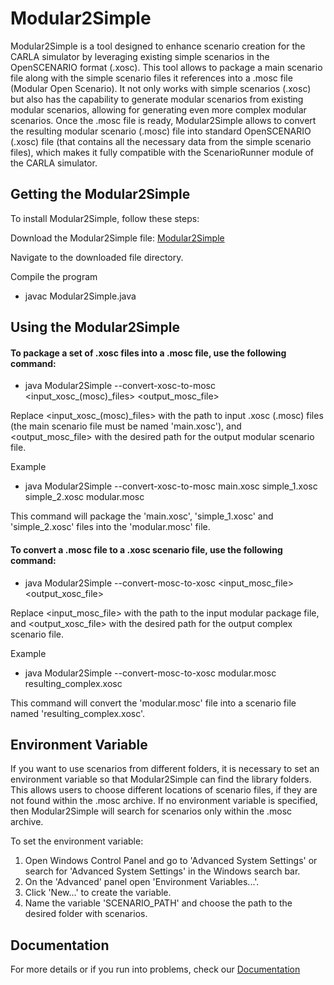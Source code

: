 Modular2Simple
========================
Modular2Simple is a tool designed to enhance scenario creation for the CARLA simulator by leveraging
existing simple scenarios in the OpenSCENARIO format (.xosc). This tool allows to package a main scenario file
along with the simple scenario files it references into a .mosc file (Modular Open Scenario). It not only
works with simple scenarios (.xosc) but also has the capability to generate modular scenarios from existing modular
scenarios, allowing for generating even more complex modular scenarios. Once the .mosc file is ready, Modular2Simple
allows to convert the resulting modular scenario (.mosc) file into standard OpenSCENARIO (.xosc) file (that contains
all the necessary data from the simple scenario files), which makes it fully compatible with the ScenarioRunner module
of the CARLA simulator.

Getting the Modular2Simple
---------------------------
To install Modular2Simple, follow these steps:

Download the Modular2Simple
file: [Modular2Simple](https://github.com/NikolaiKhriapov/modular2simple/blob/main/src/Modular2Simple.java)

Navigate to the downloaded file directory.

Compile the program

* javac Modular2Simple.java

Using the Modular2Simple
---------------------------

#### To package a set of .xosc files into a .mosc file, use the following command:

* java Modular2Simple --convert-xosc-to-mosc <input_xosc_(mosc)_files> <output_mosc_file>

Replace <input_xosc_(mosc)_files> with the path to input .xosc (.mosc) files (the main scenario file must be named
'main.xosc'), and <output_mosc_file> with the desired path for the output modular scenario file.

Example

* java Modular2Simple --convert-xosc-to-mosc main.xosc simple_1.xosc simple_2.xosc modular.mosc

This command will package the 'main.xosc', 'simple_1.xosc' and 'simple_2.xosc' files into the 'modular.mosc' file.

#### To convert a .mosc file to a .xosc scenario file, use the following command:

* java Modular2Simple --convert-mosc-to-xosc <input_mosc_file> <output_xosc_file>

Replace <input_mosc_file> with the path to the input modular package file, and <output_xosc_file> with the desired path
for the output complex scenario file.

Example

* java Modular2Simple --convert-mosc-to-xosc modular.mosc resulting_complex.xosc

This command will convert the 'modular.mosc' file into a scenario file named 'resulting_complex.xosc'.

Environment Variable
---------------------------

If you want to use scenarios from different folders, it is necessary to set an environment variable so that
Modular2Simple can find the library folders. This allows users to choose different locations of scenario files, if they
are not found within the .mosc archive. If no environment variable is specified, then Modular2Simple will search for
scenarios only within the .mosc archive.

To set the environment variable:

1. Open Windows Control Panel and go to 'Advanced System Settings' or search for 'Advanced System Settings' in the
   Windows search bar.
2. On the 'Advanced' panel open 'Environment Variables...'.
3. Click 'New...' to create the variable.
4. Name the variable 'SCENARIO_PATH' and choose the path to the desired folder with scenarios.

Documentation
---------------------------
For more details or if you run into problems, check our
[Documentation](https://github.com/NikolaiKhriapov/modular2simple/tree/main/Docs) 
